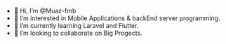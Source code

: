 - 👋 Hi, I’m @Muaz-fmb
- 👀 I’m interested in Mobile Applications & backEnd server programming.
- 🌱 I’m currently learning Laravel and Flutter.
- 💞️ I’m looking to collaborate on Big Progects.

<!---
Muaz-fmb/Muaz-fmb is a ✨ special ✨ repository because its `README.md` (this file) appears on your GitHub profile.
You can click the Preview link to take a look at your changes.
--->
